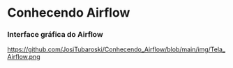 # Conhecendo Airflow

### Interface gráfica do Airflow

https://github.com/JosiTubaroski/Conhecendo_Airflow/blob/main/img/Tela_Airflow.png



